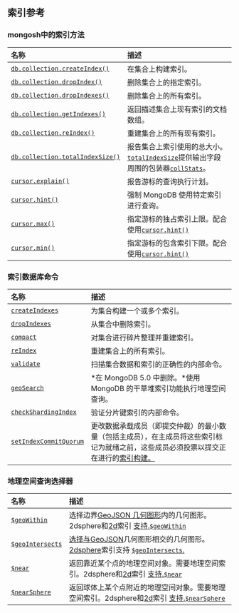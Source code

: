 ## 索引参考

### mongosh中的索引方法

| 名称                                                         | 描述                                                         |
| :----------------------------------------------------------- | :----------------------------------------------------------- |
| [`db.collection.createIndex()`](https://www.mongodb.com/docs/v7.0/reference/method/db.collection.createIndex/#mongodb-method-db.collection.createIndex) | 在集合上构建索引。                                           |
| [`db.collection.dropIndex()`](https://www.mongodb.com/docs/v7.0/reference/method/db.collection.dropIndex/#mongodb-method-db.collection.dropIndex) | 删除集合上的指定索引。                                       |
| [`db.collection.dropIndexes()`](https://www.mongodb.com/docs/v7.0/reference/method/db.collection.dropIndexes/#mongodb-method-db.collection.dropIndexes) | 删除集合上的所有索引。                                       |
| [`db.collection.getIndexes()`](https://www.mongodb.com/docs/v7.0/reference/method/db.collection.getIndexes/#mongodb-method-db.collection.getIndexes) | 返回描述集合上现有索引的文档数组。                           |
| [`db.collection.reIndex()`](https://www.mongodb.com/docs/v7.0/reference/method/db.collection.reIndex/#mongodb-method-db.collection.reIndex) | 重建集合上的所有现有索引。                                   |
| [`db.collection.totalIndexSize()`](https://www.mongodb.com/docs/v7.0/reference/method/db.collection.totalIndexSize/#mongodb-method-db.collection.totalIndexSize) | 报告集合上索引使用的总大小。[`totalIndexSize`](https://www.mongodb.com/docs/v7.0/reference/command/collStats/#mongodb-data-collStats.totalIndexSize)提供输出字段周围的包装器[`collStats`](https://www.mongodb.com/docs/v7.0/reference/command/collStats/#mongodb-dbcommand-dbcmd.collStats)。 |
| [`cursor.explain()`](https://www.mongodb.com/docs/v7.0/reference/method/cursor.explain/#mongodb-method-cursor.explain) | 报告游标的查询执行计划。                                     |
| [`cursor.hint()`](https://www.mongodb.com/docs/v7.0/reference/method/cursor.hint/#mongodb-method-cursor.hint) | 强制 MongoDB 使用特定索引进行查询。                          |
| [`cursor.max()`](https://www.mongodb.com/docs/v7.0/reference/method/cursor.max/#mongodb-method-cursor.max) | 指定游标的独占索引上限。配合使用[`cursor.hint()`](https://www.mongodb.com/docs/v7.0/reference/method/cursor.hint/#mongodb-method-cursor.hint) |
| [`cursor.min()`](https://www.mongodb.com/docs/v7.0/reference/method/cursor.min/#mongodb-method-cursor.min) | 指定游标的包含索引下限。配合使用[`cursor.hint()`](https://www.mongodb.com/docs/v7.0/reference/method/cursor.hint/#mongodb-method-cursor.hint) |

### 索引数据库命令

| 名称                                                         | 描述                                                         |
| :----------------------------------------------------------- | :----------------------------------------------------------- |
| [`createIndexes`](https://www.mongodb.com/docs/v7.0/reference/command/createIndexes/#mongodb-dbcommand-dbcmd.createIndexes) | 为集合构建一个或多个索引。                                   |
| [`dropIndexes`](https://www.mongodb.com/docs/v7.0/reference/command/dropIndexes/#mongodb-dbcommand-dbcmd.dropIndexes) | 从集合中删除索引。                                           |
| [`compact`](https://www.mongodb.com/docs/v7.0/reference/command/compact/#mongodb-dbcommand-dbcmd.compact) | 对集合进行碎片整理并重建索引。                               |
| [`reIndex`](https://www.mongodb.com/docs/v7.0/reference/command/reIndex/#mongodb-dbcommand-dbcmd.reIndex) | 重建集合上的所有索引。                                       |
| [`validate`](https://www.mongodb.com/docs/v7.0/reference/command/validate/#mongodb-dbcommand-dbcmd.validate) | 扫描集合数据和索引的正确性的内部命令。                       |
| [`geoSearch`](https://www.mongodb.com/docs/v7.0/reference/command/geoSearch/#mongodb-dbcommand-dbcmd.geoSearch) | *在 MongoDB 5.0 中删除。*使用 MongoDB 的干草堆索引功能执行地理空间查询。 |
| [`checkShardingIndex`](https://www.mongodb.com/docs/v7.0/reference/command/checkShardingIndex/#mongodb-dbcommand-dbcmd.checkShardingIndex) | 验证分片键索引的内部命令。                                   |
| [`setIndexCommitQuorum`](https://www.mongodb.com/docs/v7.0/reference/command/setIndexCommitQuorum/#mongodb-dbcommand-dbcmd.setIndexCommitQuorum) | 更改数据承载成员（即提交仲裁）的最小数量（包括主成员），在主成员将这些索引标记为就绪之前，这些成员必须投票以提交正在进行的[索引构建。](https://www.mongodb.com/docs/v7.0/core/index-creation/#std-label-index-operations-replicated-build) |

### 地理空间查询选择器

| 名称                                                         | 描述                                                         |
| :----------------------------------------------------------- | :----------------------------------------------------------- |
| [`$geoWithin`](https://www.mongodb.com/docs/v7.0/reference/operator/query/geoWithin/#mongodb-query-op.-geoWithin) | 选择边界[GeoJSON 几何图形](https://www.mongodb.com/docs/v7.0/reference/geojson/#std-label-geospatial-indexes-store-geojson)内的几何图形。2dsphere和[2d](https://www.mongodb.com/docs/v7.0/core/indexes/index-types/geospatial/2d/#std-label-2d-index)索引 [支持](https://www.mongodb.com/docs/v7.0/core/indexes/index-types/geospatial/2dsphere/#std-label-2dsphere-index)[.](https://www.mongodb.com/docs/v7.0/reference/operator/query/geoWithin/#mongodb-query-op.-geoWithin)[`$geoWithin`](https://www.mongodb.com/docs/v7.0/reference/operator/query/geoWithin/#mongodb-query-op.-geoWithin) |
| [`$geoIntersects`](https://www.mongodb.com/docs/v7.0/reference/operator/query/geoIntersects/#mongodb-query-op.-geoIntersects) | [选择与GeoJSON](https://www.mongodb.com/docs/v7.0/reference/glossary/#std-term-GeoJSON)几何图形相交的几何图形。[2dsphere](https://www.mongodb.com/docs/v7.0/core/indexes/index-types/geospatial/2dsphere/#std-label-2dsphere-index)索引支持 [`$geoIntersects`.](https://www.mongodb.com/docs/v7.0/reference/operator/query/geoIntersects/#mongodb-query-op.-geoIntersects) |
| [`$near`](https://www.mongodb.com/docs/v7.0/reference/operator/query/near/#mongodb-query-op.-near) | 返回靠近某个点的地理空间对象。需要地理空间索引。2dsphere和[2d](https://www.mongodb.com/docs/v7.0/core/indexes/index-types/geospatial/2d/#std-label-2d-index)索引 [支持](https://www.mongodb.com/docs/v7.0/core/indexes/index-types/geospatial/2dsphere/#std-label-2dsphere-index)[.](https://www.mongodb.com/docs/v7.0/reference/operator/query/near/#mongodb-query-op.-near)[`$near`](https://www.mongodb.com/docs/v7.0/reference/operator/query/near/#mongodb-query-op.-near) |
| [`$nearSphere`](https://www.mongodb.com/docs/v7.0/reference/operator/query/nearSphere/#mongodb-query-op.-nearSphere) | 返回球体上某个点附近的地理空间对象。需要地理空间索引。2dsphere和[2d](https://www.mongodb.com/docs/v7.0/core/indexes/index-types/geospatial/2d/#std-label-2d-index)索引 [支持](https://www.mongodb.com/docs/v7.0/core/indexes/index-types/geospatial/2dsphere/#std-label-2dsphere-index)[.](https://www.mongodb.com/docs/v7.0/reference/operator/query/nearSphere/#mongodb-query-op.-nearSphere)[`$nearSphere`](https://www.mongodb.com/docs/v7.0/reference/operator/query/nearSphere/#mongodb-query-op.-nearSphere) |
